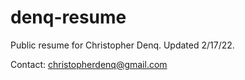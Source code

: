 # denq-resume
Public resume for Christopher Denq. Updated 2/17/22.

Contact: christopherdenq@gmail.com
